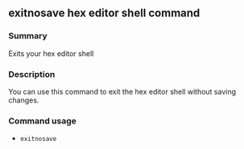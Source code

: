 ## exitnosave hex editor shell command

### Summary

Exits your hex editor shell

### Description

You can use this command to exit the hex editor shell without saving changes.

### Command usage

* `exitnosave`